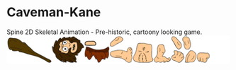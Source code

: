Caveman-Kane
============

Spine 2D Skeletal Animation - Pre-historic, cartoony looking game.
![alt text](https://github.com/ParkerRobinson/Caveman-Kane/blob/master/Caveman%20Kane.png)
